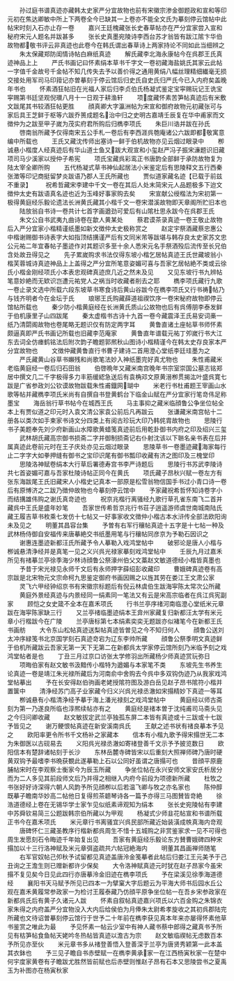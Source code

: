 <!-- { "loadSidebar": true } -->
　　孙过庭书谱真迹亦藏韩太史家严分宜故物也前有宋徽宗渗金御题政和宣和等印元初在焦达卿敏中所上下两卷全今已缺其一上卷亦不能全文氏为摹刻停云馆帖中此帖宋时刻入石亦止存一卷
　　嘉兴王廷槐藏张长史春草帖亦在严分宜家尝入宣和秘府宋元人题名并跋甚多
　　张长史真墨宛陵诗李西台苏才翁皆有跋江隂卞华伯故物都敬书评云非真迹也此卷今在韩氏谓出春草诗上两家持论不同如此当细辨之
　　朱太保藏郑防闺情诗帖白麻纸真迹
　　解氏藏李北海永康帖今在呉郡王氏真迹神品上上
　　严氏书画记曰怀素绢本草书千字文一卷初藏海盐姚氏其家云此帖一字值千金故号千金帖不知几传失去予以善价得之通用黄绢八幅丝理精细纎毫无损交接处用军司马印箝记亦曽摹刻于停云馆后归史氏自史氏归严氏今已入内府矣盖晚年书也
　　怀素酒狂帖旧在光福人家后归李贞伯氏杨凝式鉴定宝寜赐玩记王诜宝寜赐第书廷坚观倪瓉八月十一日观于耕渔轩
　　项度藏怀素苦笋帖真迹后有米敷文跋尾其书较酒狂帖更胜
　　顔真卿大字瀛洲帖为宋宣和御府故物元初藏张可与家后具王芝鲜于枢等六跋乔篑成题名治中归之史明古嘉靖壬辰复在华中甫家而文徴仲为之跋至甲子嵗为茂实府君所购后归檇李项氏
　　朱巨川诰并跋在孙氏
　　啓南翁所藏予仅得南宋五公手札一卷后有李西涯呉匏庵诸公六跋即都敬寓意编中所载也
　　王氏又藏沈传师出塞诗一鲜于伯机故物亦见云烟过眼录中
　　栁诚悬小楷度人经真迹后有华山道士鱼又跋大观宣和小玺赵严冯子振宋濓题识旧藏项司马少溪家以授仲子希宪
　　项氏宝藏呉彩鸾正书唐韵全部鲜于承防故物复为陆太宰全卿所购
　　五代杨凝式草书神仙起居法小米鉴定后有思陵释文五行西秦张澂等印记商挺留梦炎跋语乃郡人王氏所藏也
　　贾似道家藏名迹【已载于前兹不重录】
　　祝希哲藏宋李建中千文一卷在其后人处末简宋元人品题极多下迨文徴仲太史有跋语真名迹也近为玉峰好事家购去矣
　　宋宣献公绶楷法为宋初第一极得黄庭经乐毅论遗法长洲黄氏藏其小楷千文一卷宋潜溪故物即天章阁所贮旧本也
　　陆放翁自书诗一卷共计七首字画遒劲可爱后有山隂杜思永跋今在呉郡王氏
　　朱文公自书武夷九曲诗卷在歙人黄某处
　　蔡君谟茶录真迹一卷王敬止故物后入严分宜家小楷精谨纸墨如新文徴仲太史极称赏之
　　赵定宇祭酒藏蔡忠惠公中楷谢赐御书诗表字大如指顶结搆谨严后有文同米芾等跋堪与韩存良太史家苏文忠公元祐二年宜春帖子墨迹作对其题识多至十余人悉宋元名手祭酒殁后流传至长兄伯含处故丑得见之
　　先子累嵗购求书法仅得东坡小楷乞居帖真迹王氏世藏坡翁小楷芙蓉城诗真迹神品上上盖得之严分宜所笔意姿媚可喜与吾家乞居帖絶不类或云徐氏小楷金刚经项氏小本表忠观碑真迹庶几近之然未及见
　　又见东坡行书九辨帖笔意妙絶而无欵识岂遭元祐党人之祸当时收藏者削去之耶
　　檇李项氏藏行九歌一卷止录文选中所载六段东坡草书寒食诗后黄山谷跋今在檇李项氏又行书祷帖乃与钱齐明者今在金坛于氏
　　琅琊王氏购藏薛道祖禊饮序一卷宋秘府故物即停云馆帖所载也
　　秦少防小楷黄庭经在长洲黄氏质山公故物也后有呉傅朋李泰发鲜于伯机康里子山四跋尾
　　秦太虚楷书古诗十九首一卷今藏震泽王氏易安词槀一纸乃清閟阁故物也卷尾略无题识仅有防定两字耳
　　黄鲁直诸土座帖草书师怀素颇逼真即严氏书画记所载也旧藏李范庵家
　　黄鲁直年谱载元祐丁夘嵗行书大江东去词全仿瘗鹤铭法后附次韵子瞻题郭熈秋山图诗小楷精谨今在韩太史存良家本严分宜故物也
　　文徴仲藏黄鲁直行书曹子建诗二首用澄心堂纸李廷珪墨为之
　　严氏藏黄山谷草书嬾残和尚歌笔法妙入神纸墨完好真尤物也
　　朱性甫藏米老临黄庭经一卷后归石田翁
　　伯啓晩年又藏米南宫晚年书宗室崇国公墓志铭郑居中撰文几二千字极得多力丰筋缓綛急送后有袁桷邓文原黄溍栁贯揭汯叶盛呉寛七跋是广省参政刘公钦谟故物跋载朱性甫鐡网瑚中
　　米老行书杜甫题王宰画山水歌等帖并藏檇李项氏米尚有自撰自书登黄鹤台下临金山赋在严分宜家行笔竒伟足称墨宝
　　海岳翁行草书帖今在城西王氏
　　马主事抑之藏米临顔鲁公争坐位帖全本上有贾似道之印元时入袁文清公家袁公前后凡再跋云
　　张谦藏米南宫帖十二册各以类次如手柬家书诗文分四类上有阅古珍玩大印乃韩侂胄故物也
　　思陵行书子美题奉先刘少府新画山水障歌黄蜡笺真迹前后用乾卦御书内府之印及绍兴三玺
　　武林胡氏藏高宗御书损斋二字并御制损斋记右仆射沈该以下聮名亲书表在后并属真迹此卷前元时在王子庆处亦见云烟过眼录
　　思陵草书一卷墨迹藏海家每行止二字字大如拳押缝有御书之宝印识尾有御书瓢印收藏有济之图印及三槐堂印
　　思陵洛神赋卷绢本大行草后署德寿宫书李严诗题后
　　思陵行书苏武李陵诗共七首姿媚可嘉与吾家杜陵诗帖正同今在黄氏
　　项氏藏子昂秋兴赋一卷左方有张东海跋尾王氏旧藏宋人小楷史记真本一部原是松雪翁物信国手书过小青口诗一卷后有原愽济之二跋乃徴仲故物也今摹刻停云馆中
　　予家藏祝希哲怀知诗卷字小而结搆雄伟购之谢氏真竒迹也
　　祝京兆楷行离骚经九歌行草孔雀东南飞二首并藏呉中王氏是盛年妙笔
　　吾家世传希哲京兆行书荘子逍遥游师虞世南城南陆氏藏王履吉草书枚乘七发仿十七帖又一好事家收文徴仲小楷古本水浒传全部法欧阳询未及见之
　　明董其昌容台集
　　予曽有右军行穰帖真迹十五字是十七帖一种及武林杨侍御自安福传来唐摹絶交书纸墨用笔与行穰帖同彦京为予勒石因识之
　　谢惠连墨迹新都汪氏所藏予令人摹勒入戏鸿堂帖中
　　破邪论是唐人小楷与栁诚悬清浄经并是真笔一见之义兴呉光禄家摹刻戏鸿堂帖中
　　壬辰九月过嘉禾所见有禇摹兰亭徐季海少林诗顔鲁公祭濠州伯父文藁赵文敏道德经小楷皆真墨也
　　予昔于宋光禄见永师千文后有永师押字薛绍彭收藏印
　　曹娥碑真迹卷有高宗跋是北宋物元文宗命柯九思鉴定御府书画因赐之以旌其劳在娄江王文肃公家
　　灵飞六甲经钟绍京书有宋徽宗标题后有倪云林虞伯生跋海寜陈太常次公所藏
　　黄庭外景经真迹与内景经同一绢素同一笔法又有云是宋高宗临者在呉江呉宪副家
　　顾恺之女史箴不全本在嘉禾项氏
　　行书兰亭序禇河南临澄心堂纸米元章跋在海寜陈家缺三行
　　又兰亭禇临墨迹绢本王弇州家藏复归新都汪太学有米元章小行楷跋今在广陵
　　兰亭唐标第七本绢素奕奕无题跋亦似褚笔今在新都王氏书画舫
　　大令东山松帖真迹送梨帖真迹皆曽见之今不知归何人
　　顔鲁公送刘太冲序緑笺书北京国学刻石真迹竒宕为辽东李帅所藏
　　顔鲁公祭季明文真迹鲜于伯机所藏跋云吾家无第一天下无第二在新都呉太学家停云馆所刻乃米临予刻之戏鸿堂帖者是也
　　丁丑三月过京口访张太学修羽出所藏杨少师真迹赏玩弥日
　　项晦伯家有赵文敏书汲黯传小楷特为遒媚与本家笔不类
　　东坡先生书养生论真迹一卷是靖江朱光禄所藏后为河南俞中舍购去今呉中多双钩伪迹乃从我家戏鸿堂帖摹出
　　予在长安得赵伯驹画老姥授隂符图及游白岳见赵子昂书隂符小楷并置箧中
　　清浄经苏门高子业家藏今归义兴呉光禄丞澈如宋搨精妙下真迹一等耳
　　栁诚悬有小楷清浄经予摹于海上潘光禄刻之戏鸿堂帖中
　　黄庭经以师古斋刻为第一乃遂良所临也淳熈续帖亦有之
　　黄庭经是禇本曽于沈纯甫司马斋头见之今归问卿收藏
　　赵文敏拔定武兰亭独孤东屏二本皆有真迹或十三跋或十七跋予皆见之
　　谢万鲠恨帖真迹在新安溪南呉氏
　　王献之述书状有禇良摹本予见之
　　欧阳率更令所书千文杨补之家藏本
　　信本有小楷九歌予得宋搨世无二本为朱御医以古砚易去
　　义阳呉光禄丞澈如寄禇登善千文示予予披览数日
　　欧阳信本有楚辞诸帖刻于长沙
　　东林岳麓寺碑皆宋以后重刻大照禅师碑乃唐时硬黄双钩予最嗜李书晩获覩此遂摹勒上石以公同好虽谓之唐搨可也
　　昔顔平原鹿脯帖宋时在李观察士衡家今为辰玉所藏
　　争坐位帖在永兴安师文家安氏析居分而为二人多见其前段师文后乃并得之相继入内府今前段为项德新所藏
　　杜牧之书张好好诗深得六朝人风韵予所见顔栁以后若温飞卿与牧之亦名家也
　　陈仲醇既摹子瞻南华妙高二帖他日复得煎茶聼琴诗各一篇予亦得三马图賛皆竒絶
　　徐浩道德经上卷在无锡华学士家乍见似纸素谛观知为绢本
　　张长史宛陵帖有李建中苏舜钦易简三公题跋韩宗伯所藏以为甲观
　　杨凝式少师韭花帖宣和书谱所载正书今在嘉禾项氏
　　米元章行书离骚宜兴呉民部所藏近始装潢成帙真海内竒观
　　唐碑怀仁三藏圣教序行楷新都呉周生不惜十五城购之非赏鉴家求一见不可得也周生发愿刻石令晦迹千年始复出见
　　吾家有黄庭经乐毅论东方賛曹娥碑四种宋搨加以十三行洛神赋及米元章弭盗疏共六帖冠絶海内
　　明董其昌画禅师随笔
　　右军官奴帖己夘秋予试留都见真迹盖唐泠金笺摹者此帖后归娄江王元美予于己丑询之王澹生则已赠新都许少保矣
　　大令洛神赋真迹元时犹在赵子昂家今虽宋搨不复见矣今日见此四行亦唐摹泠金旧迹在檇李项氏
　　予在梁溪见徐季海道德经
　　襄阳书天马赋予所见已四本一为擘窠大字后题云为平海大师书后园水丘公观在嘉禾黄履常参政家一为检讨王履泰藏乃仿顔平原争坐位帖一在吾乡宋参政家在新都呉氏后有黄子久诸元人跋
　　怀素自叙帖真迹嘉兴项氏以六百金购之朱锦衣家朱得之内府盖严分宜物没入大内后给侯伯为月俸朱太尉希孝旋收之其初呉郡陆完所藏也文待诏曽摹刻停云馆行于世予二十年前在檇李获见真本年来亦屡得怀素他草书鉴赏之唯此为最
　　予见怀素一帖云少室中有神人藏书蔡中郎得之藏真书予所见有枯笋帖食鱼帖天姥吟冬热帖皆真迹以澹古为宗
　　赵文敏临禊帖无虑数百本予所见亦至伙
　　米元章书多从禇登善悟入登善深于兰亭为唐贤秀颖第一此本盖其衣鉢也
　　予三见子瞻自书赤壁赋一在檇李黄承家一在江西杨寅秋家一在楚中何宇度家黄卷有子瞻跋尤胜然皆前赋也后赤壁则惟赵子昂有石本又思陵尝书之夏禹玉为补图亦在杨寅秋家
